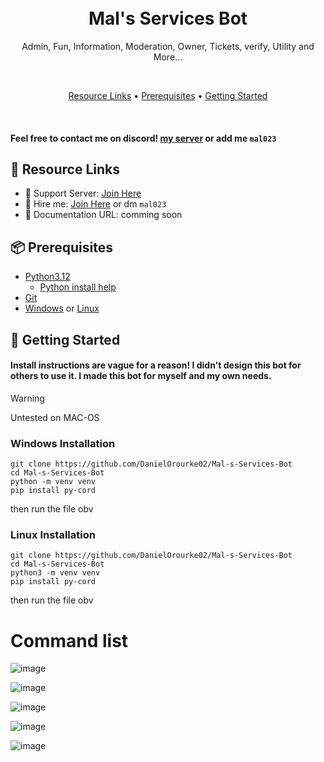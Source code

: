 <h1 align="center">
  <br>
  Mal's Services Bot
  <br>
</h1>

<p align="center">Admin, Fun, Information, Moderation, Owner, Tickets, verify, Utility and More...</p>

<br>

<p align="center">
  <a href="#-resource-links">Resource Links</a>
  •
  <a href="#-prerequisites">Prerequisites</a>
  •
  <a href="#-getting-started">Getting Started</a>
</p>

<br>

#### Feel free to contact me on discord! [my server](https://discord.gg/kNWkT8xWg6) or add me `mal023`

## 🔗 Resource Links

- 🤝 Support Server: [Join Here](https://discord.gg/kNWkT8xWg6)
- 🤝 Hire me: [Join Here](https://discord.gg/kNWkT8xWg6) or dm `mal023`
- 📂 Documentation URL: comming soon

## 📦 Prerequisites

- [Python3.12](https://www.python.org/downloads/release/python-3120/)
  - [Python install help](https://www.youtube.com/watch?v=nU2Egc3Zx3Q) 
- [Git](https://git-scm.com/downloads)
- [Windows](https://www.microsoft.com/en-gb/windows) or [Linux](https://ubuntu.com/)

## 🚀 Getting Started

#### Install instructions are vague for a reason! I didn't design this bot for others to use it. I made this bot for myself and my own needs. 

> [!WARNING]
> Untested on MAC-OS

### Windows Installation

```
git clone https://github.com/DanielOrourke02/Mal-s-Services-Bot
cd Mal-s-Services-Bot
python -m venv venv
pip install py-cord
```

then run the file obv

### Linux Installation

```
git clone https://github.com/DanielOrourke02/Mal-s-Services-Bot
cd Mal-s-Services-Bot
python3 -m venv venv
pip install py-cord
```

then run the file obv

# Command list

![image](https://github.com/user-attachments/assets/50054884-dc51-46ca-9f07-06adc0de600c)

![image](https://github.com/user-attachments/assets/4ce9db0b-0b35-4ba4-b014-a3b84c225251)

![image](https://github.com/user-attachments/assets/eb94706d-7622-4f50-9f53-c99a71a07986)

![image](https://github.com/user-attachments/assets/f4abc441-f7f4-4b87-94a3-a7f4f6a00c00)

![image](https://github.com/user-attachments/assets/afad9fd3-5ed9-4301-81db-8a62fbaddf1b)
